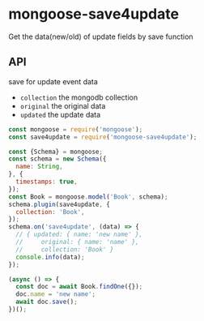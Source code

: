# mongoose-save4update

Get the data(new/old) of update fields by save function

## API

save for update event data

- `collection` the mongodb collection
- `original` the original data
- `updated` the update data

```js
const mongoose = require('mongoose');
const save4update = require('mongoose-save4update');

const {Schema} = mongoose;
const schema = new Schema({
  name: String,
}, {
  timestamps: true,
});
const Book = mongoose.model('Book', schema);
schema.plugin(save4update, {
  collection: 'Book',
});
schema.on('save4update', (data) => {
  // { updated: { name: 'new name' },
  //     original: { name: 'name' },
  //     collection: 'Book' }
  console.info(data);
});

(async () => {
  const doc = await Book.findOne({});
  doc.name = 'new name';
  await doc.save();
})();
```